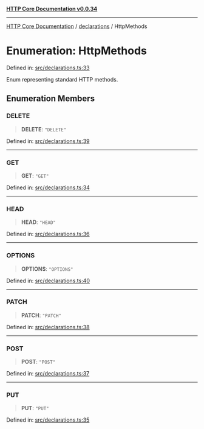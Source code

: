 [**HTTP Core Documentation v0.0.34**](../../README.md)

***

[HTTP Core Documentation](../../modules.md) / [declarations](../README.md) / HttpMethods

# Enumeration: HttpMethods

Defined in: [src/declarations.ts:33](https://github.com/stonemjs/http-core/blob/424f80742be298e137f118c0e2e80266a8a78f3c/src/declarations.ts#L33)

Enum representing standard HTTP methods.

## Enumeration Members

### DELETE

> **DELETE**: `"DELETE"`

Defined in: [src/declarations.ts:39](https://github.com/stonemjs/http-core/blob/424f80742be298e137f118c0e2e80266a8a78f3c/src/declarations.ts#L39)

***

### GET

> **GET**: `"GET"`

Defined in: [src/declarations.ts:34](https://github.com/stonemjs/http-core/blob/424f80742be298e137f118c0e2e80266a8a78f3c/src/declarations.ts#L34)

***

### HEAD

> **HEAD**: `"HEAD"`

Defined in: [src/declarations.ts:36](https://github.com/stonemjs/http-core/blob/424f80742be298e137f118c0e2e80266a8a78f3c/src/declarations.ts#L36)

***

### OPTIONS

> **OPTIONS**: `"OPTIONS"`

Defined in: [src/declarations.ts:40](https://github.com/stonemjs/http-core/blob/424f80742be298e137f118c0e2e80266a8a78f3c/src/declarations.ts#L40)

***

### PATCH

> **PATCH**: `"PATCH"`

Defined in: [src/declarations.ts:38](https://github.com/stonemjs/http-core/blob/424f80742be298e137f118c0e2e80266a8a78f3c/src/declarations.ts#L38)

***

### POST

> **POST**: `"POST"`

Defined in: [src/declarations.ts:37](https://github.com/stonemjs/http-core/blob/424f80742be298e137f118c0e2e80266a8a78f3c/src/declarations.ts#L37)

***

### PUT

> **PUT**: `"PUT"`

Defined in: [src/declarations.ts:35](https://github.com/stonemjs/http-core/blob/424f80742be298e137f118c0e2e80266a8a78f3c/src/declarations.ts#L35)
